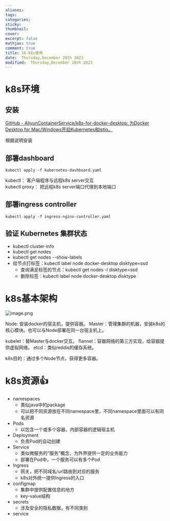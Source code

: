 ```yaml
---
aliases: 
tags: 
categories:
sticky:
thumbnail:
cover: 
excerpt: false
mathjax: true
comment: true
title: 16-k8s使用
date:  Thursday,December 28th 2023
modified:  Thursday,December 28th 2023
---
```


# k8s环境

## 安装

[GitHub - AliyunContainerService/k8s-for-docker-desktop: 为Docker Desktop for Mac/Windows开启Kubernetes和Istio。](https://github.com/AliyunContainerService/k8s-for-docker-desktop)

根据说明安装

## 部署dashboard

`kubectl apply -f kubernetes-dashboard.yaml`

kubectl： 客户端程序与远程k8s server交互  
kubectl proxy： 把远程k8s server端口代理到本地端口

## 部署ingress controller

`kubectl apply -f ingress-nginx-controller.yaml`

## 验证 Kubernetes 集群状态

 - kubectl cluster-info
 - kubectl get nodes
 - kubectl get nodes --show-labels
 - 给节点打标签：kubectl label node docker-desktop disktype=ssd
	 - 查询满足标签的节点：kubectl get nodes   -l disktype=ssd
	 - 删除标签：kubectl label node docker-desktop disktype


# k8s基本架构

![image.png](https://chillcharlie-img.oss-cn-hangzhou.aliyuncs.com/image%2F2023%2F12%2F28%2F18-55-11-2838e48395432e6ee0c51d6f1cbf08d5-20231228185510-36573e.png)


Node: 安装docker的宿主机，提供容器。
Master：管理集群的机器，安装k8s的核心模块。也可以与Node部署在同一台宿主机上。

kubelet：替Master与docker交互。
flannel：容器网络的第三方实现，给容器提供虚拟网络。
etcd：类似reddis的缓存系统。

k8s目的：通过多个Node节点，获得更多容器。


# k8s资源👍

- namespaces
	- 类似java中的package
	- 可以把不同资源放在不同namespace里，不同namespace里面可以有同名资源
- Pods
	- 以包含一个或多个容器，内部容器的逻辑宿主机
- Deployment
	- 负责Pod的自动创建
- Service
	- 类似微服务的“服务”概念，为外界提供一定的业务能力
	- 部署在Pod中，一个服务可以有多个Pod
- Ingress
	- 网关，把不同域名/url路由到对应的服务
	- k8s对外统一提供Ingress的入口
- configmap
	- 集群中提供配置信息的地方
	- key-value结构
- secrets
	- 涉及安全的隐私数据，有不同类别
- service